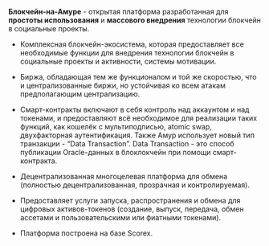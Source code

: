 **Блокчейн-на-Амуре**  - открытая платформа разработанная для  **простоты использования**  и   **массового внедрения** технологии блокчейн в социальные проекты.

- Комплексная блокчейн-экосистема, которая предоставляет все необходимые функции для внедрения технологии блокчейн в социальные проекты и активности, системы мотивации.
- Биржа, обладающая тем же функционалом и той же скоростью, что и централизованные биржи, но устойчивая ко всем атакам предполагающим централизацию.
- Смарт-контракты включают в себя контроль над аккаунтом и над токенами, и предоставляют всё необходимое для реализации таких функций, как кошелёк с мультиподписью, atomic swap, двухфакторная аутентификация. Также Амур использует новый тип транзакции - “Data Transaction”. Data Transaction - это способ публикации Oracle-данных  в блоклокчейн при помощи смарт-контракта.

- Децентрализованная многоцелевая платформа для обмена (полностью децентрализованная, прозрачная и контролируемая).

- Предоставляет услуги запуска, распространения и обмена для цифровых активов-токенов (создание, выпуск, передача, обмен ассетами и пользовательскими или фиатными токенами).

- Платформа построена на базе Scorex.
